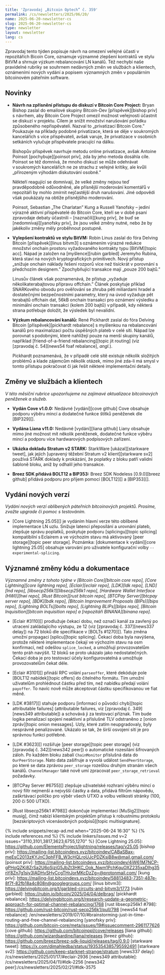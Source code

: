 ```yaml
---
title: 'Zpravodaj „Bitcoin Optech” č. 359'
permalink: /cs/newsletters/2025/06/20/
name: 2025-06-20-newsletter-cs
slug: 2025-06-20-newsletter-cs
type: newsletter
layout: newsletter
lang: cs
---
```

Zpravodaj tento týden popisuje návrh na omezení veřejné účasti
v repozitářích Bicoin Core, oznamuje významné zlepšení kontraktů
ve stylu BitVM a shrnuje výzkum rebalancování LN kanálů. Též nechybí
naše pravidelné rubriky se souhrnem nedávných změn ve službách
a klientech, oznámeními nových vydání a popisem významných změn
v populárním bitcoinovém páteřním software.

## Novinky

- **Návrh na zpřísnění přístupu do diskuzí v Bitcoin Core Project:**
  Bryan Bishop zaslal do emailové skupiny Bitcoin-Dev [příspěvek][bishop priv]
  s návrhem, aby Bitcoin Core Project omezil možnost veřejnosti
  účastnit se diskuzí v projektu. Cílem je snížit množství
  narušování pořádku způsobeného nepřispěvateli. Nazval to „privatizací Bitcoin
  Core.” Poukazuje na příklady podobné privatizace, která se děje
  v soukromých kancelářích s více přispěvateli, avšak varuje, že
  privatizace v osobních setkáních vylučuje přispěvatele pracující
  na dálku.

  Bishopův příspěvek navrhuje metodu online privatizace, avšak
  Antoine Poinsot [pochybuje][poinsot priv], zda by jeho metoda dosáhla
  cíle. Poinsot se též domnívá, že mnoho diskuzí se může odehrávat
  v soukromých kancelářích ne ze strachu z veřejné kritiky, ale kvůli
  „přirozeným výhodám diskutování osobně.”

  Někteří reagující se domnívají, že velké změny nejsou teď pravděpodobně
  odůvodněné, ale přísnější moderování komentářů v repozitáři by mohlo
  zmírnit nejčastější druh narušování. Jiné odpovědi však poukázaly
  na obtíže přísnějšího moderování.

  Poinsot, Sebastian „The Charlatan” Kung a Russell Yanofsky – jediní
  výrazně aktivní přispěvatelé do Bitcoin Core, kteří se v době psaní
  zpravodaje debaty účastnili – [naznačili][kung priv], že buď se
  [nedomnívají][yanofsky priv], že jsou velké změny nutné, nebo že by
  jakékoliv změny měly proběhnout postupně.

- **Vylepšení kontraktů ve stylu BitVM:** Robin Linus zaslal do fóra
  Delving Bitcoin [příspěvek][linus bitvm3] s oznámením výrazné redukce
  množství onchain prostoru vyžadovaného kontrakty typu [BitVM][topic acc].
  Nápad je založen na [myšlence][rubin garbled] Jeremyho Rubina,
  která staví na nových kryptografických primitivech. Nový přístup
  „snižuje onchain náklady řešení rozporů více než tisíckrát
  v porovnání s předchozím designem.” Zpochybňující transakce mají
  „pouze 200 bajtů.”

  Linusův článek však poznamenává, že přístup „vyžaduje několikaterabajtovou
  přípravu offchain.” Článek poskytuje příklad SNARKového obvodu pro
  ověřování se zhruba pěti miliardami hradel a dostatečnými bezpečnostními
  parametry, který na úvod vyžaduje pět terabajtů offchain dat, 56kB
  onchain transakci pro oznámení výsledku a minimální onchain transakci
  (kolem 200 bajtů) v případě, kdy některá strana potřebuje doložit,
  že výsledek byl nevalidní.

- **Výzkum rebalancování kanálů:** René Pickhardt zaslal do fóra Delving
  Bitcoin [příspěvek][pickhardt rebalance] s myšlenkou na rebalancování
  kanálů pro maximalizaci počtu úspěšných plateb v celé síti.
  Nápad lze porovnat s podobnými, které nahlížejí pouze na menší
  skupiny kanálů, například [friend-of-a-friend rebalancing][topic jit routing]
  (viz [zpravodaj č. 54][news54 foaf rebalance], _angl._).

  Pickhardt poznamenává, že v případě celé sítě existuje několik
  složitých problémů a klade zájemcům několik otázek, mimo jiné
  zda-li má smysl v tomto přístupu pokračovat či jak řešit některé
  implementační detaily.

## Změny ve službách a klientech

*V této měsíční rubrice upozorňujeme na zajímavé aktualizace bitcoinových
peněženek a služeb.*

- **Vydán Cove v1.0.0:**
  Nedávné [vydání][cove github] Cove obsahuje podporu výběru mincí a
  dodatečné funkce štítků peněženek dle [BIP329][].

- **Vydána Liana v11.0:**
  Nedávné [vydání][liana github] Liany obsahuje mimo jiné možnost mít několik peněženek,
  dodatečné funkce výběru mincí a podporu více hardwarových podpisových zařízení.

- **Ukázka dokladu Stratum v2 STARK:**
  StarkWare [ukázal][starkware tweet], jak jejich [upravený těžební Stratum
  v2 klient][starkware sv2] používá STARK doklady k prokázání, že poplatky
  z bloku patří validní šabloně bloku, aniž by odhalil jeho transakce.

- **Breez SDK přidává BOLT12 a BIP353:**
  Breez SDK Nodeless [0.9.0][breez github] přidává podporu pro příjem
  pomocí [BOLT12][] a [BIP353][].

## Vydání nových verzí

*Vydání nových verzí oblíbených páteřních bitcoinových projektů. Prosíme,
zvažte upgrade či pomoc s testováním.*

- [Core Lightning 25.05][] je vydáním hlavní verze této oblíbené implementace
  LN uzlu. Snižuje latenci přeposílání a urovnání plateb, zlepšuje správu
  poplatků, poskytuje podporu [splicingu][topic splicing] kompatibilní
  s Eclairem a ve výchozím stavu má aktivovaný [peer storage][topic peer storage].
  Poznámka: [dokumentace k vydání][core lightning 25.05] obsahuje varování
  pro uživatele konfigurační volby `--experimental-splicing`.

## Významné změny kódu a dokumentace

_Významné změny z tohoto týdne v [Bitcoin Core][bitcoin core repo], [Core
Lightning][core lightning repo], [Eclair][eclair repo], [LDK][ldk repo],
[LND][lnd repo], [libsecp256k1][libsecp256k1 repo], [Hardware Wallet
Interface (HWI)][hwi repo], [Rust Bitcoin][rust bitcoin repo], [BTCPay
Server][btcpay server repo], [BDK][bdk repo], [Bitcoin Improvement
Proposals (BIPs)][bips repo], [Lightning BOLTs][bolts repo],
[Lightning BLIPs][blips repo], [Bitcoin Inquisition][bitcoin inquisition
repo] a [repozitáři BINANA][binana repo]._

- [Eclair #3110][] prodlužuje čekací dobu, než označí kanál za zavřený po
  utracení zakládajícího výstupu, ze 12 (viz [zpravodaj č. 337][news337 delay])
  na 72 bloků dle specifikace v [BOLTs #1270][]. Tato změna umožní propagaci
  [splicu][topic splicing]. Čekací doba byla navýšena, protože některé implementace
  čekají ve výchozím stavu na osm konfirmací, než odešlou `splice_locked`, a
  umožňují provozovatelům tento práh navýšit. 12 bloků se proto ukázalo jako
  nedostatečných. Čekací doba je pro testovací účely konfigurovatelná
  a umožňuje provozovatelům čekat déle.

- [Eclair #3101][] přináší RPC volání `parseoffer`, které dekóduje pole [BOLT12
  nabídek][topic offers] do čitelného formátu. Tím umožní uživatelům prohlédnout
  částku před tím, než nabídku předají volání `payoffer`. To navíc nově může
  akceptovat částku specifikovanou ve fiat měně.

- [LDK #3817][] stahuje podporu [informací o původci chyb][topic attributable
  failures] (attributable failures, viz [zpravodaj č. 349][news349 attributable])
  a schovává ji za testovací příznak. Tím bude logika penalizací spojení neaktivní
  a příslušné TLV odstraněno z [onion zpráv][topic onion messages]. Uzly, které
  zatím neupgradovaly, byly nesprávně penalizované. Ukázalo se tak, že širší
  osvojení sítí je pro správnou funkci potřebné.

- [LDK #3623][] rozšiřuje [peer storage][topic peer storage] (viz [zpravodaj č. 342][news342
  peer]) o automatické rozesílání šifrovaných záloh. Po každém bloku zabalí
  `ChainMonitor` příslušná data do `OurPeerStorage`. Nato data zašifruje a
  vyvolá událost `SendPeerStorage`, po které se data zprávou `peer_storage`
  rozešlou druhým stranám všech kanálů. `ChannelManager` také nově umí
  zpracovat `peer_storage_retrieval` požadavky.

- [BTCPay Server #6755][] zlepšuje uživatelské rozhraní výběru mincí o nový filtr
  nejmenší a nejvyšší částky a data, přidává filtrům nápovědu, zaškrtávací políčko
  pro výběr všech UTXO a volbu velikosti stránky (100, 200 či 500 UTXO).

- [Rust libsecp256k1 #798][] dokončuje implementaci [MuSig2][topic musig], čímž
  nabízí klientským projektům přístup k robustnímu protokolu [bezskriptových
  vícenásobných podpisů][topic multisignature].

{% include snippets/recap-ad.md when="2025-06-24 16:30" %}
{% include references.md %}
{% include linkers/issues.md v=2 issues="3110,3101,3817,3623,6755,1270" %}
[Core Lightning 25.05]: https://github.com/ElementsProject/lightning/releases/tag/v25.05
[bishop priv]: https://mailing-list.bitcoindevs.xyz/bitcoindev/CABaSBax-meEsC2013zKYJnC3phFFB_W3cHQLroUJcPDZKsjB8w@mail.gmail.com/
[poinsot priv]: https://mailing-list.bitcoindevs.xyz/bitcoindev/4iW61M7NCP-gPHoQZKi8ZrSa2U6oSjziG5JbZt3HKC_Ook_Nwm1PchKguOXZ235xaDlhg35nY8Zn7g1siy3IADHvSHyCcgTHrJorMKcDzZg=@protonmail.com/
[kung priv]: https://mailing-list.bitcoindevs.xyz/bitcoindev/58813483-7351-487e-8f7f-82fb18a4c808n@googlegroups.com/
[linus bitvm3]: https://delvingbitcoin.org/t/garbled-circuits-and-bitvm3/1773
[rubin garbled]: https://rubin.io/bitcoin/2025/04/04/delbrag/
[pickhardt rebalance]: https://delvingbitcoin.org/t/research-update-a-geometric-approach-for-optimal-channel-rebalancing/1768
[rust libsecp256k1 #798]: https://github.com/rust-bitcoin/rust-secp256k1/pull/798
[news54 foaf rebalance]: /en/newsletters/2019/07/10/#brainstorming-just-in-time-routing-and-free-channel-rebalancing
[yanofsky priv]: https://github.com/bitcoin-core/meta/issues/19#issuecomment-2961177626
[cove github]: https://github.com/bitcoinppl/cove/releases
[liana github]: https://github.com/wizardsardine/liana/releases
[breez github]: https://github.com/breez/breez-sdk-liquid/releases/tag/0.9.0
[starkware tweet]: https://x.com/dimahledba/status/1935354385795592491
[starkware sv2]: https://github.com/keep-starknet-strange/stratum
[news337 delay]: /cs/newsletters/2025/01/17/#eclair-2936
[news349 attributable]: /cs/newsletters/2025/04/11/#ldk-2256
[news342 peer]:/cs/newsletters/2025/02/21/#ldk-3575
